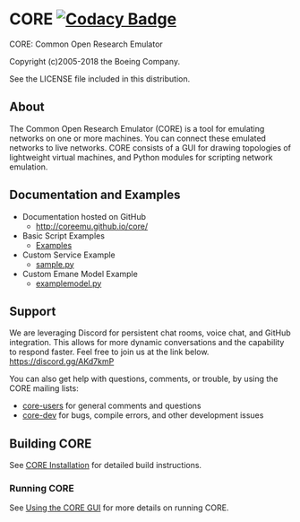 # CORE [![Codacy Badge](https://api.codacy.com/project/badge/Grade/d94eb0244ade4510a106b4af76077a92)](https://www.codacy.com/app/blakeharnden/core?utm_source=github.com&amp;utm_medium=referral&amp;utm_content=coreemu/core&amp;utm_campaign=Badge_Grade)

CORE: Common Open Research Emulator

Copyright (c)2005-2018 the Boeing Company.

See the LICENSE file included in this distribution.

## About

The Common Open Research Emulator (CORE) is a tool for emulating
networks on one or more machines. You can connect these emulated
networks to live networks. CORE consists of a GUI for drawing
topologies of lightweight virtual machines, and Python modules for
scripting network emulation.

## Documentation and Examples

* Documentation hosted on GitHub
  * <http://coreemu.github.io/core/>
* Basic Script Examples
  * [Examples](daemon/examples/api)
* Custom Service Example
  * [sample.py](daemon/examples/myservices/sample.py)
* Custom Emane Model Example
  * [examplemodel.py](daemon/examples/myemane/examplemodel.py)

## Support

We are leveraging Discord for persistent chat rooms, voice chat, and
GitHub integration. This allows for more dynamic conversations and the
capability to respond faster. Feel free to join us at the link below.
<https://discord.gg/AKd7kmP>

You can also get help with questions, comments, or trouble, by using
the CORE mailing lists:

* [core-users](https://pf.itd.nrl.navy.mil/mailman/listinfo/core-users) for general comments and questions
* [core-dev](https://pf.itd.nrl.navy.mil/mailman/listinfo/core-dev) for bugs, compile errors, and other development issues

## Building CORE

See [CORE Installation](http://coreemu.github.io/core/install.html) for detailed build instructions.

### Running CORE

See [Using the CORE GUI](http://coreemu.github.io/core/usage.html) for more details on running CORE.

